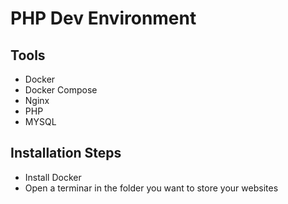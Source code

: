 # PHP Dev Environment 

## Tools
- Docker
- Docker Compose
- Nginx
- PHP 
- MYSQL

## Installation Steps
- Install Docker
- Open a terminar in the folder you want to store your websites
